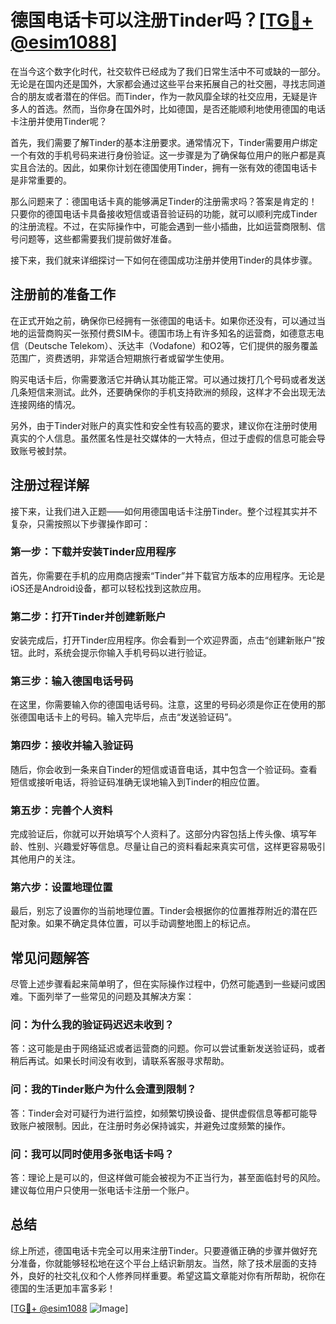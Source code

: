 # 德国电话卡可以注册Tinder吗？[[TG💪+ @esim1088](https://t.me/s/esim1088)]

在当今这个数字化时代，社交软件已经成为了我们日常生活中不可或缺的一部分。无论是在国内还是国外，大家都会通过这些平台来拓展自己的社交圈，寻找志同道合的朋友或者潜在的伴侣。而Tinder，作为一款风靡全球的社交应用，无疑是许多人的首选。然而，当你身在国外时，比如德国，是否还能顺利地使用德国的电话卡注册并使用Tinder呢？

首先，我们需要了解Tinder的基本注册要求。通常情况下，Tinder需要用户绑定一个有效的手机号码来进行身份验证。这一步骤是为了确保每位用户的账户都是真实且合法的。因此，如果你计划在德国使用Tinder，拥有一张有效的德国电话卡是非常重要的。

那么问题来了：德国电话卡真的能够满足Tinder的注册需求吗？答案是肯定的！只要你的德国电话卡具备接收短信或语音验证码的功能，就可以顺利完成Tinder的注册流程。不过，在实际操作中，可能会遇到一些小插曲，比如运营商限制、信号问题等，这些都需要我们提前做好准备。

接下来，我们就来详细探讨一下如何在德国成功注册并使用Tinder的具体步骤。

## 注册前的准备工作

在正式开始之前，确保你已经拥有一张德国的电话卡。如果你还没有，可以通过当地的运营商购买一张预付费SIM卡。德国市场上有许多知名的运营商，如德意志电信（Deutsche Telekom）、沃达丰（Vodafone）和O2等，它们提供的服务覆盖范围广，资费透明，非常适合短期旅行者或留学生使用。

购买电话卡后，你需要激活它并确认其功能正常。可以通过拨打几个号码或者发送几条短信来测试。此外，还要确保你的手机支持欧洲的频段，这样才不会出现无法连接网络的情况。

另外，由于Tinder对账户的真实性和安全性有较高的要求，建议你在注册时使用真实的个人信息。虽然匿名性是社交媒体的一大特点，但过于虚假的信息可能会导致账号被封禁。

## 注册过程详解

接下来，让我们进入正题——如何用德国电话卡注册Tinder。整个过程其实并不复杂，只需按照以下步骤操作即可：

### 第一步：下载并安装Tinder应用程序

首先，你需要在手机的应用商店搜索“Tinder”并下载官方版本的应用程序。无论是iOS还是Android设备，都可以轻松找到这款应用。

### 第二步：打开Tinder并创建新账户

安装完成后，打开Tinder应用程序。你会看到一个欢迎界面，点击“创建新账户”按钮。此时，系统会提示你输入手机号码以进行验证。

### 第三步：输入德国电话号码

在这里，你需要输入你的德国电话号码。注意，这里的号码必须是你正在使用的那张德国电话卡上的号码。输入完毕后，点击“发送验证码”。

### 第四步：接收并输入验证码

随后，你会收到一条来自Tinder的短信或语音电话，其中包含一个验证码。查看短信或接听电话，将验证码准确无误地输入到Tinder的相应位置。

### 第五步：完善个人资料

完成验证后，你就可以开始填写个人资料了。这部分内容包括上传头像、填写年龄、性别、兴趣爱好等信息。尽量让自己的资料看起来真实可信，这样更容易吸引其他用户的关注。

### 第六步：设置地理位置

最后，别忘了设置你的当前地理位置。Tinder会根据你的位置推荐附近的潜在匹配对象。如果不确定具体位置，可以手动调整地图上的标记点。

## 常见问题解答

尽管上述步骤看起来简单明了，但在实际操作过程中，仍然可能遇到一些疑问或困难。下面列举了一些常见的问题及其解决方案：

### 问：为什么我的验证码迟迟未收到？
答：这可能是由于网络延迟或者运营商的问题。你可以尝试重新发送验证码，或者稍后再试。如果长时间没有收到，请联系客服寻求帮助。

### 问：我的Tinder账户为什么会遭到限制？
答：Tinder会对可疑行为进行监控，如频繁切换设备、提供虚假信息等都可能导致账户被限制。因此，在注册时务必保持诚实，并避免过度频繁的操作。

### 问：我可以同时使用多张电话卡吗？
答：理论上是可以的，但这样做可能会被视为不正当行为，甚至面临封号的风险。建议每位用户只使用一张电话卡注册一个账户。

## 总结

综上所述，德国电话卡完全可以用来注册Tinder。只要遵循正确的步骤并做好充分准备，你就能够轻松地在这个平台上结识新朋友。当然，除了技术层面的支持外，良好的社交礼仪和个人修养同样重要。希望这篇文章能对你有所帮助，祝你在德国的生活更加丰富多彩！

[[TG💪+ @esim1088](https://t.me/s/esim1088) ![Image](https://i.postimg.cc/4NQfJmqS/Snipaste-2025-05-13-00-14-12.png)]